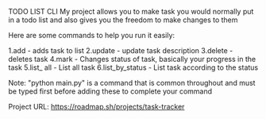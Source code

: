 TODO LIST CLI
My project allows you to make task you would normally put in a todo list and also
gives you the freedom to make changes to them

Here are some commands to help you run it easily:

1.add - adds task to list
2.update - update task description
3.delete - deletes task
4.mark - Changes status of task, basically your progress in the task
5.list_ all - List all task
6.list_by_status - List task according to the status

Note:
"python main.py" is a command that is common throughout and 
must be typed first before adding these to complete your command

Project URL: https://roadmap.sh/projects/task-tracker
